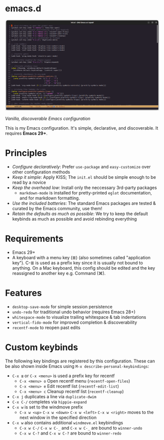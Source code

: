 # emacs.d

![Screenshot](.assets/screenshot.png?raw=true "This is how it looks")

_Vanilla, discoverable Emacs configuration_

This is my Emacs configuration. It's simple, declarative, and discoverable. It requires **Emacs 29+**.

# Principles

* _Configure declaratively_: Prefer `use-package` and `easy-customize` over other configuration methods
* _Keep it simple_: Apply KISS; The `init.el` should be simple enough to be read by a novice
* _Keep the overhead low_: Install only the neccessary 3rd-party packages
  * `markdown-mode` is installed for pretty-printed `eglot` documentation, and for markdown formatting.
* _Use the included batteries_: The standard Emacs packages are tested & curated by the Emacs community, use them!
* _Retain the defaults as much as possible_: We try to keep the default keybinds as much as possible and avoid rebinding everything

# Requirements

* Emacs 29+
* A keyboard with a menu key (≣) (also sometimes called "application key"). C-≣ is used as a prefix key since it is usually not bound to anything. On a Mac keyboard, this config should be edited and the key reassigned to another key e.g. Command (⌘).

# Features

* `desktop-save-mode` for simple session persistence
* `undo-redo` for traditional undo behavior (requires Emacs 28+)
* `whitespace-mode` to visualize trailing whitespace & tab indentations
* `vertical-fido-mode` for improved completion & discoverability
* `recentf-mode` to reopen past edits

# Custom keybinds

The following key bindings are registered by this configuration. These can be also shown inside Emacs using `M-x describe-personal-keybindings`:

* `C-x ≣` or `C-x <menu>` is used a prefix key for recentf
  * `C-x <menu> o` Open recentf menu (`recentf-open-files`)
  * `C-x <menu> e` Edit recentf list (`recentf-edit-list`)
  * `C-x <menu> c` Cleanup recentf list (`recentf-cleanup`)
* `C-x j` duplicates a line via `duplicate-dwim`
* `C-x C-/` completes via `hippie-expand`
* `C-x w` is set to the windmove prefix
  * `C-x w <up>` `C-x w <down>` `C-x w <left>` `C-x w <right>` moves to the next window in the specified direction
* `C-x w` also contains additional `windmove.el` keybindings
  * `C-x w C-/` `C-x w C-_` and `C-x w C-_` are bound to `winner-undo`
  * `C-x w C-?` and `C-x w C-?` are bound to `winner-redo`

